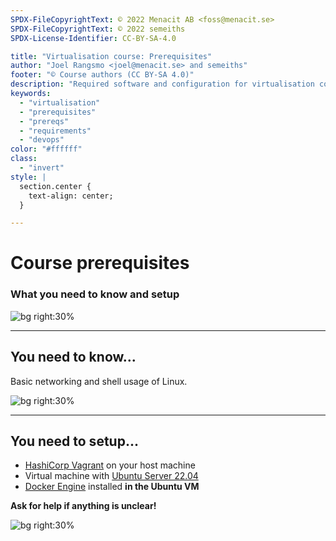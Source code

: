 ```yaml
---
SPDX-FileCopyrightText: © 2022 Menacit AB <foss@menacit.se>
SPDX-FileCopyrightText: © 2022 semeiths
SPDX-License-Identifier: CC-BY-SA-4.0

title: "Virtualisation course: Prerequisites"
author: "Joel Rangsmo <joel@menacit.se> and semeiths"
footer: "© Course authors (CC BY-SA 4.0)"
description: "Required software and configuration for virtualisation course"
keywords:
  - "virtualisation"
  - "prerequisites"
  - "prereqs"
  - "requirements"
  - "devops"
color: "#ffffff"
class:
  - "invert"
style: |
  section.center {
    text-align: center;
  }

---
```

<!-- _footer: "%ATTRIBUTION_PREFIX% Gytis B (CC BY-SA 2.0)" -->
# Course prerequisites
### What you need to know and setup

![bg right:30%](images/02-vechicle_graveyard.jpg)

---
<!-- _footer: "%ATTRIBUTION_PREFIX% Thierry Ehrmann (CC BY 2.0)" -->
## You need to know...
Basic networking and shell usage of Linux.

![bg right:30%](images/02-man_thinking.jpg)

<!--
- Participants need to know basic ethernet and IP networking to understand some concepts and labs.

- Being somewhat comfortable in the Linux shell is a requirement. Some of the things we'll cover
can't be done through a GUI.

- When covering OS virtualisation we'll also dig a bit deep down into Linux internals. You don't
need to be an expert but knowing what kernel space and user space is will surely help.
-->

---
<!-- _footer: "%ATTRIBUTION_PREFIX% Kristina Hoeppner (CC BY-SA 2.0)" -->
## You need to setup...
- [HashiCorp Vagrant](https://developer.hashicorp.com/vagrant/downloads) on your host machine
- Virtual machine with [Ubuntu Server 22.04](https://ubuntu.com/download/server)
- [Docker Engine](https://docs.docker.com/engine/install/ubuntu/) installed **in the Ubuntu VM**
  
**Ask for help if anything is unclear!**

![bg right:30%](images/02-llama.jpg)

<!--
- We'll need some software and a lab environments for the course

- Ubuntu will be used in most demos and labs.

- For now, just make sure that the software is installed and seem to be working.

- Check out the presentation links: I will however not provide a step-by-step guide, you won't get
it in real life.
-->

